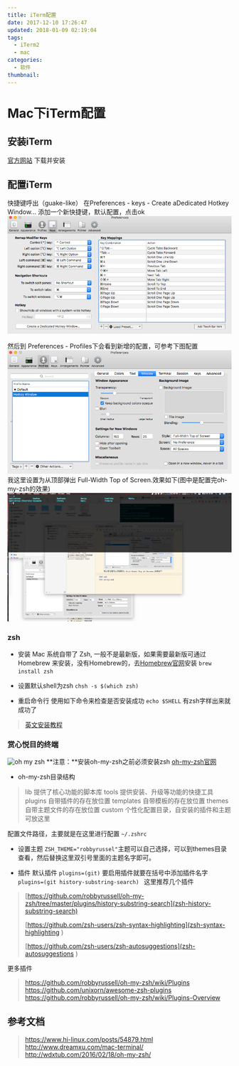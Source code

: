 ```yaml
---
title: iTerm配置
date: 2017-12-10 17:26:47
updated: 2018-01-09 02:19:04
tags: 
  - iTerm2
  - mac
categories:
  - 软件
thumbnail:
---
```

# Mac下iTerm配置
## 安装iTerm
[官方网站](http://www.iterm2.com/)
下载并安装
## 配置iTerm
快捷键呼出（guake-like）
在Preferences - keys - Create aDedicated Hotkey Window...
添加一个新快捷键，默认配置，点击ok
![create a Dedicated Hotkey Windo](https://raw.githubusercontent.com/gl09025/image_respository/master/2017%E5%B9%B412%E6%9C%8810%E6%97%A5/create%20a%20Dedicated%20Hotkey%20Window.png)

然后到 Preferences - Profiles下会看到新增的配置，可参考下图配置
![Hotkey Window -iTer](https://raw.githubusercontent.com/gl09025/image_respository/master/2017%E5%B9%B412%E6%9C%8810%E6%97%A5/Hotkey%20Window%20-iTerm.png)
我这里设置为从顶部弹出 Full-Width Top of Screen.效果如下(图中是配置完oh-my-zsh的效果)
![top of screen](https://raw.githubusercontent.com/gl09025/image_respository/master/2017%E5%B9%B412%E6%9C%8810%E6%97%A5/top%20of%20screen.png)

### zsh
* 安装
Mac 系统自带了 Zsh, 一般不是最新版，如果需要最新版可通过 Homebrew 来安装，没有Homebrew的，去[Homebrew官网](https://brew.sh/)安装
`brew install zsh`

* 设置默认shell为zsh
`chsh -s $(which zsh)`

* 重启命令行
使用如下命令来检查是否安装成功
`echo $SHELL`
有zsh字样出来就成功了

> [英文安装教程](https://github.com/robbyrussell/oh-my-zsh/wiki/Installing-ZSH)

### 赏心悦目的终端
![oh my zsh](https://camo.githubusercontent.com/5c385f15f3eaedb72cfcfbbaf75355b700ac0757/68747470733a2f2f73332e616d617a6f6e6177732e636f6d2f6f686d797a73682f6f682d6d792d7a73682d6c6f676f2e706e67)
**注意：**安装oh-my-zsh之前必须安装zsh
[oh-my-zsh官网](http://ohmyz.sh/)

* oh-my-zsh目录结构
> lib 提供了核心功能的脚本库
> tools 提供安装、升级等功能的快捷工具
> plugins 自带插件的存在放位置
> templates 自带模板的存在放位置
> themes 自带主题文件的存在放位置
> custom 个性化配置目录，自安装的插件和主题可放这里

配置文件路径，主要就是在这里进行配置
`~/.zshrc`

* 设置主题
`ZSH_THEME="robbyrussel"`主题可以自己选择，可以到themes目录查看，然后替换这里双引号里面的主题名字即可。

* 插件
默认插件
`plugins=(git)`
要启用插件就要在括号中添加插件名字
`plugins=(git history-substring-search)
`
这里推荐几个插件
> [https://github.com/robbyrussell/oh-my-zsh/tree/master/plugins/history-substring-search](zsh-history-substring-search)
> 
> [https://github.com/zsh-users/zsh-syntax-highlighting](zsh-syntax-highlighting
)
>
> [https://github.com/zsh-users/zsh-autosuggestions](zsh-autosuggestions
)

更多插件
> https://github.com/robbyrussell/oh-my-zsh/wiki/Plugins
> https://github.com/unixorn/awesome-zsh-plugins
> https://github.com/robbyrussell/oh-my-zsh/wiki/Plugins-Overview


## 参考文档
> https://www.hi-linux.com/posts/54879.html
> http://www.dreamxu.com/mac-terminal/
> http://wdxtub.com/2016/02/18/oh-my-zsh/

